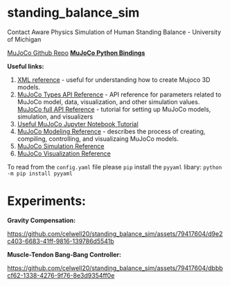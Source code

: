 # standing_balance_sim
Contact Aware Physics Simulation of Human Standing Balance - University of Michigan

[MuJoCo Github Repo](https://github.com/google-deepmind/mujoco?tab=readme-ov-file)
**[MuJoCo Python Bindings](https://mujoco.readthedocs.io/en/latest/python.html)**

**Useful links:**

1. [XML reference](https://mujoco.readthedocs.io/en/stable/XMLreference.html#body-geom) - useful for understanding how to create Mujoco 3D models.
2. [MuJoCo Types API Reference](https://mujoco.readthedocs.io/en/stable/APIreference/APItypes.html#mjtsensor) - API reference for parameters related to MuJoCo model, data, visualization, and other simulation values.
      [MuJoCo full API Reference](https://mujoco.readthedocs.io/en/latest/APIreference/index.html) - tutorial for setting up MuJoCo models, simulation, and visualizers
3. [Useful MuJoCo Jupyter Notebook Tutorial](https://colab.research.google.com/github/google-deepmind/mujoco/blob/main/python/tutorial.ipynb#scrollTo=Z6NDYJ8IOVt7)
4. [MuJoCo Modeling Reference](https://mujoco.readthedocs.io/en/stable/modeling.html) - describes the process of creating, compiling, controlling, and visualizaing MuJoCo models.
5. [MuJoCo Simulation Reference](https://mujoco.readthedocs.io/en/latest/programming/simulation.html#forward-dynamics)
6. [MuJoCo Visualization Reference](https://mujoco.readthedocs.io/en/latest/programming/visualization.html#rendering)

To read from the `config.yaml` file please `pip` install the `pyyaml` libary:
`python -m pip install pyyaml`

# **Experiments:**

**Gravity Compensation:**

https://github.com/celwell20/standing_balance_sim/assets/79417604/d9e2c403-6683-41ff-9816-139786d5541b






**Muscle-Tendon Bang-Bang Controller:**

https://github.com/celwell20/standing_balance_sim/assets/79417604/dbbbcf62-1338-4276-9f76-8e3d9354ff0e




